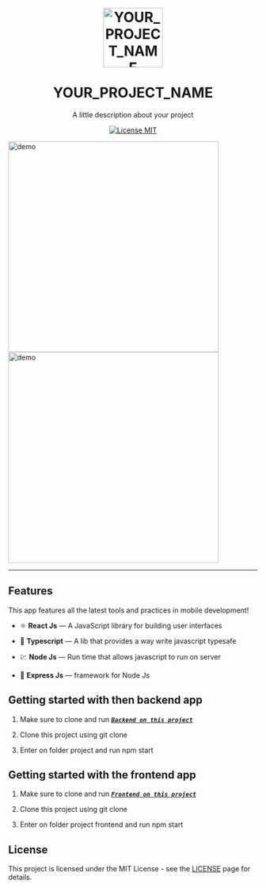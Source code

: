 <h1 align="center">
<br>
  <img src="YOUR_LOGO_URL" alt="YOUR_PROJECT_NAME" width="120">
<br>
<br>
YOUR_PROJECT_NAME
</h1>

<p align="center">A little description about your project</p>

<p align="center">
  <a href="https://opensource.org/licenses/MIT">
    <img src="https://img.shields.io/badge/License-MIT-blue.svg" alt="License MIT">
  </a>
</p>

[//]: # "Add your gifs/images here:"

<div>
  <img src="IMAGE_1_URL" alt="demo" height="425">
  <img src="IMAGE_2_URL" alt="demo" height="425">
</div>

<hr />

## Features

[//]: # "Add the features of your project here:"

This app features all the latest tools and practices in mobile development!

- ⚛️ **React Js** — A JavaScript library for building user interfaces

- 📘 **Typescript** — A lib that provides a way write javascript
  typesafe

- 💹 **Node Js** — Run time that allows javascript to run on server

- 🚀 **Express Js** — framework for Node Js

## Getting started with then backend app

1. Make sure to clone and run **_[`Backend on this project`]("http://")_**

2. Clone this project using git clone

3. Enter on folder project and run npm start

## Getting started with the frontend app

1. Make sure to clone and run **_[`Frontend on this project`]("http://")_**

2. Clone this project using git clone

3. Enter on folder project frontend and run npm start

## License

This project is licensed under the MIT License - see the [LICENSE](https://opensource.org/licenses/MIT) page for details.

